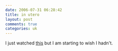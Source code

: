 ```yaml
---
date: 2006-07-31 06:28:42
title: in utero
layout: post
comments: true
categories: uk
---
```

I just watched
[this](http://djstelios.wordpress.com/2006/07/28/fetus-in-mans-stomach/)
but I am starting to wish I hadn't.

